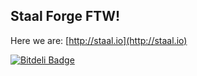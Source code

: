 ## Staal Forge FTW!

Here we are: [http://staal.io](http://staal.io)

[![Bitdeli Badge](https://d2weczhvl823v0.cloudfront.net/inossidabile/blog/trend.png)](https://bitdeli.com/free "Bitdeli Badge")
